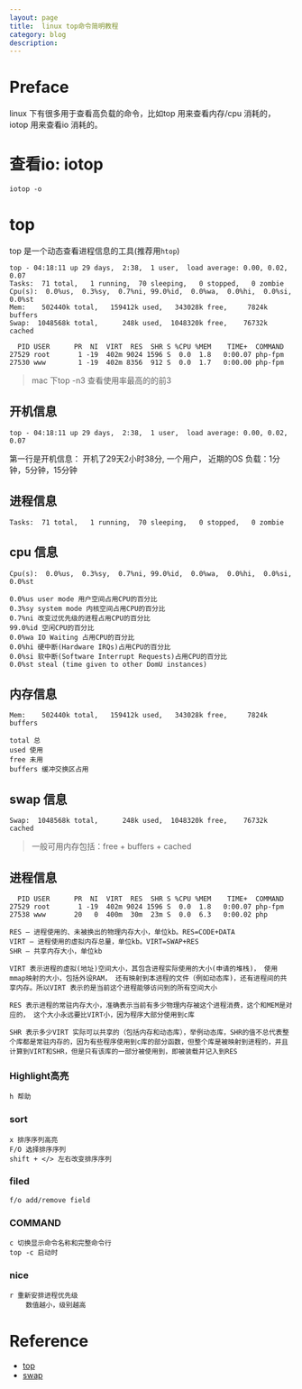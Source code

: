 ```yaml
---
layout: page
title:	linux top命令简明教程
category: blog
description: 
---
```

# Preface
linux 下有很多用于查看高负载的命令，比如top 用来查看内存/cpu 消耗的，iotop 用来查看io 消耗的。
# 查看io: iotop

	iotop -o

# top
top 是一个动态查看进程信息的工具(推荐用`htop`)

	top - 04:18:11 up 29 days,  2:38,  1 user,  load average: 0.00, 0.02, 0.07
	Tasks:  71 total,   1 running,  70 sleeping,   0 stopped,   0 zombie
	Cpu(s):  0.0%us,  0.3%sy,  0.7%ni, 99.0%id,  0.0%wa,  0.0%hi,  0.0%si,  0.0%st
	Mem:    502440k total,   159412k used,   343028k free,     7824k buffers
	Swap:  1048568k total,      248k used,  1048320k free,    76732k cached

	  PID USER      PR  NI  VIRT  RES  SHR S %CPU %MEM    TIME+  COMMAND
	27529 root       1 -19  402m 9024 1596 S  0.0  1.8   0:00.07 php-fpm
	27530 www        1 -19  402m 8356  912 S  0.0  1.7   0:00.00 php-fpm

> mac 下top -n3 查看使用率最高的的前3

## 开机信息

	top - 04:18:11 up 29 days,  2:38,  1 user,  load average: 0.00, 0.02, 0.07

第一行是开机信息： 开机了29天2小时38分, 一个用户， 近期的OS 负载：1分钟，5分钟，15分钟

## 进程信息

	Tasks:  71 total,   1 running,  70 sleeping,   0 stopped,   0 zombie

## cpu 信息

	Cpu(s):  0.0%us,  0.3%sy,  0.7%ni, 99.0%id,  0.0%wa,  0.0%hi,  0.0%si,  0.0%st

	0.0%us user mode 用户空间占用CPU的百分比
	0.3%sy system mode 内核空间占用CPU的百分比
	0.7%ni 改变过优先级的进程占用CPU的百分比
	99.0%id 空闲CPU的百分比
	0.0%wa IO Waiting 占用CPU的百分比
	0.0%hi 硬中断(Hardware IRQs)占用CPU的百分比
	0.0%si 软中断(Software Interrupt Requests)占用CPU的百分比
	0.0%st steal (time given to other DomU instances)

## 内存信息

	Mem:    502440k total,   159412k used,   343028k free,     7824k buffers

	total 总
	used 使用
	free 未用
	buffers 缓冲交换区占用

## swap 信息

	Swap:  1048568k total,      248k used,  1048320k free,    76732k cached

> 一般可用内存包括：free + buffers + cached

## 进程信息

	  PID USER      PR  NI  VIRT  RES  SHR S %CPU %MEM    TIME+  COMMAND
	27529 root       1 -19  402m 9024 1596 S  0.0  1.8   0:00.07 php-fpm
	27538 www       20   0  400m  30m  23m S  0.0  6.3   0:00.02 php

	RES — 进程使用的、未被换出的物理内存大小，单位kb。RES=CODE+DATA
	VIRT — 进程使用的虚拟内存总量，单位kb。VIRT=SWAP+RES
	SHR — 共享内存大小，单位kb

    VIRT 表示进程的虚拟(地址)空间大小，其包含进程实际使用的大小(申请的堆栈)， 使用mmap映射的大小，包括外设RAM， 还有映射到本进程的文件（例如动态库)，还有进程间的共享内存。所以VIRT 表示的是当前这个进程能够访问到的所有空间大小

    RES 表示进程的常驻内存大小，准确表示当前有多少物理内存被这个进程消费，这个和MEM是对应的， 这个大小永远要比VIRT小，因为程序大部分使用到c库

    SHR 表示多少VIRT 实际可以共享的（包括内存和动态库），举例动态库，SHR的值不总代表整个库都是常驻内存的，因为有些程序使用到c库的部分函数，但整个库是被映射到进程的，并且计算到VIRT和SHR，但是只有该库的一部分被使用到，即被装载并记入到RES

### Highlight高亮

	h 帮助

### sort

	x 排序序列高亮
	F/O 选择排序序列
	shift + </> 左右改变排序序列

### filed

	f/o add/remove field

### COMMAND

	c 切换显示命令名称和完整命令行
	top -c 启动时

### nice

	r 重新安排进程优先级
		数值越小，级别越高

# Reference
- [top]
- [swap]

[top]: http://www.cnblogs.com/peida/archive/2012/12/24/2831353.html
[swap]: http://blog.csdn.net/xiangliangyu/article/details/8213127
[mysql swap]: http://blog.sina.com.cn/s/blog_4e46604d01016sp0.html
